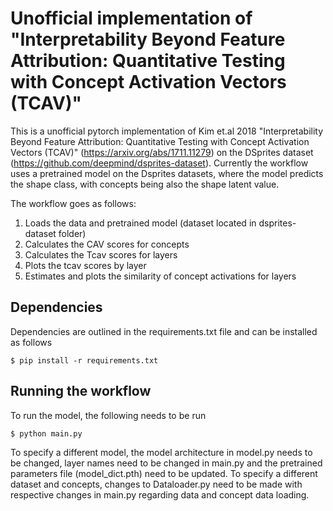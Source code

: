 # Unofficial implementation of "Interpretability Beyond Feature Attribution: Quantitative Testing with Concept Activation Vectors (TCAV)"


This is a unofficial pytorch implementation of Kim et.al 2018 "Interpretability Beyond Feature Attribution: Quantitative Testing with Concept Activation Vectors (TCAV)" (https://arxiv.org/abs/1711.11279) on the DSprites dataset (https://github.com/deepmind/dsprites-dataset). Currently the workflow uses a pretrained model on the Dsprites datasets, where the model predicts the shape class, with concepts being also the shape latent value.

The workflow goes as follows:

1. Loads the data and pretrained model (dataset located in dsprites-dataset folder)
2. Calculates the CAV scores for concepts
3. Calculates the Tcav scores for layers
4. Plots the tcav scores by layer
5. Estimates and plots the similarity of concept activations for layers

Dependencies
------------

Dependencies are outlined in the requirements.txt file and can be installed as follows


    $ pip install -r requirements.txt

Running the workflow
------------

To run the model, the following needs to be run 


    $ python main.py

To specify a different model, the model architecture in model.py needs to be changed, layer names need to be changed in main.py and the pretrained parameters file (model_dict.pth) need to be updated. 
To specify a different dataset and concepts, changes to Dataloader.py need to be made with respective changes in main.py regarding data and concept data loading. 
